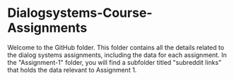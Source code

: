 # Dialogsystems-Course-Assignments

Welcome to the GitHub folder. This folder contains all the details related to the dialog systems assignments, including the data for each assignment. In the "Assignment-1" folder, you will find a subfolder titled "subreddit links" that holds the data relevant to Assignment 1.
